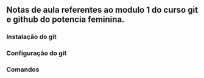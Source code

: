 ## Notas de aula referentes ao modulo 1 do curso git e github do potencia feminina.


### Instalação do git

### Configuração do git


### Comandos